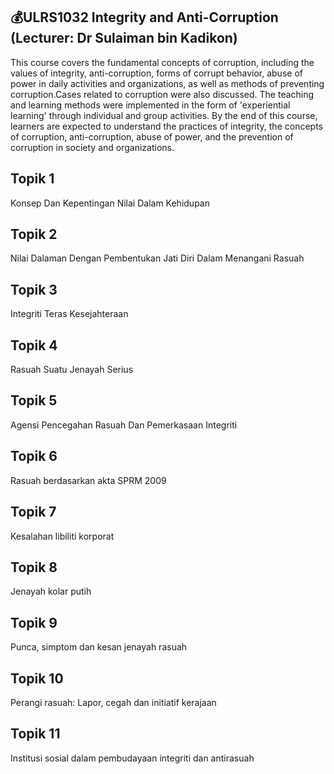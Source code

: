 ## 💰ULRS1032 Integrity and Anti-Corruption (Lecturer: Dr Sulaiman bin Kadikon)
This course covers the fundamental concepts of corruption, including the values of integrity, anti-corruption, forms of corrupt behavior, abuse of power in daily activities and organizations, as well as methods of preventing corruption.Cases related to corruption were also discussed. The teaching and learning methods were implemented in the form of 'experiential learning' through individual and group activities. By the end of this course, learners are expected to understand the practices of integrity, the concepts of corruption, anti-corruption, abuse of power, and the prevention of corruption in society and organizations.


	
## Topik 1
Konsep Dan Kepentingan Nilai Dalam Kehidupan	
## Topik 2
Nilai Dalaman Dengan Pembentukan Jati Diri Dalam Menangani Rasuah		
## Topik 3
Integriti Teras Kesejahteraan 	 	
## Topik 4
Rasuah Suatu Jenayah Serius		
## Topik 5
Agensi Pencegahan Rasuah Dan Pemerkasaan Integriti		
## Topik 6
Rasuah berdasarkan akta SPRM 2009	
## Topik 7
Kesalahan libiliti korporat		
## Topik 8
Jenayah kolar putih		
## Topik 9
Punca, simptom dan kesan jenayah rasuah 	
## Topik 10
Perangi rasuah: Lapor, cegah dan initiatif kerajaan
## Topik 11
Institusi sosial dalam pembudayaan integriti dan antirasuah		

